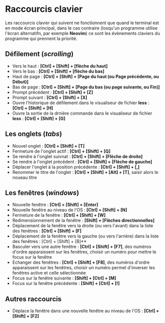 # Raccourcis clavier

Les raccourcis clavier qui suivent ne fonctionnent que quand le terminal est en mode écran principal, dans le cas contraire (losqu'un programme utilise l'écran alternatifn, par exemple **Neovim**) ce sont les évènements claviers du programme qui prennent la priorité.

## Défilement (*scrolling*)

- Vers le haut : **[Ctrl] + [Shift] + [flèche du haut]**
- Vers le bas : **[Ctrl] + [Shift] + [flèche du bas]**
- Haut de page : **[Ctrl] + [Shift] + [Page du haut (ou Page précédente, ou Début)]**
- Bas de page : **[Ctrl] + [Shift] + [Page du bas (ou page suivante, ou Fin)]**
- Prompt précédent : **[Ctrl] + [Shift] + [Z]**
- Prompt suivant : **[Ctrl] + [Shift] + [X]**
- Ouvre l'historique de défilement dans le visualiseur de fichier **less** : **[Ctrl] + [Shift] + [H]**
- Ouvre la sortie de la drnière commande dans le visualiseur de fichier **less** : **[Ctrl] + [Shift] + [G]**

## Les onglets (*tabs*)

- Nouvel onglet : **[Ctrl] + [Shift] + [T]**
- Fermeture de l'onglet actif : **[Ctrl] + [Shift] + [Q]**
- Se rendre à l'onglet suivnat : **[Ctrl] + [Shift] + [Flèche de droite]**
- Se rendre à l'onglet précédent : **[Ctrl] + [Shift] + [Flèche de gauche]**
- Déplacer l'onglet à la position précédente : **[Ctrl] + [Shift] + [,]**
- Renommer le titre de l'onglet : **[Ctrl] + [Shift] + [Alt] + [T]**, saisir alors le noueau titre

## Les fenêtres (*windows*)

- Nouvelle fenêtre : **[Ctrl] + [Shift] + [Enter]**
- Nouvelle fenêtre au niveau de l'OS : **[Ctrl] + [Shift] + [N]**
- Fermeture de la fenêtre : **[Ctrl] + [Shift] + [W]**
- Redimensionnement de la fenêtre : **[Shift] + [Flèches directionnelles]**
- Déplacement de la fenêtre vers la droite (ou vers l'avant) dans la liste des fenêtres : **[Ctrl] + [Shift] + [F]**
- Déplacement de la fenêtre vers la gauche (ou vers l'arrière) dans la liste des fenêtres : [Ctrl] + [Shift] + [B]**
- Basculer vers une autre fenêtre : **[Ctrl] + [Shift] + [F7]**, des numéros d'ordre apparaissent sur les fenêtres, choisir un numéro pour mettre le focus sur la fenêtre 
- Echanger des fenêtres : **[Ctrl] + [Shift] + [F8]**, des numéros d'ordre apparaissent sur les fenêtres, choisir un numéro permet d'inverser les fenêtres active et celle sélectionnée
- Focus sur la fenêtre suivante : **[Shift] + [Ctrl] + [M]**
- Focus sur la fenêtre précédente : **[Shift] + [Ctrl] + [!]**

## Autres raccourcis

- Déplace la fenêtre dans une nouvelle fenêtre au niveau de l'OS : **[Ctrl] + [Shift] + [F2]**




